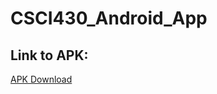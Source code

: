 # CSCI430_Android_App

## Link to APK:
[APK Download](https://drive.google.com/file/d/1JQI9O_mAhjSHNHM-lUsvO8flr_Dq-69I/view?usp=sharing)

